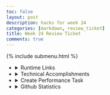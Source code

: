 ```yaml
---
toc: false
layout: post
description: hacks for week 24
categories: [markdown, review_ticket]
title: Week 24 Review Ticket
comments: true
---
```

{% include submenu.html %}
<ul>
    <li>
        <details closed>
            <summary>Runtime Links</summary>
                <ul>
                    <li><a href="https://jasj-inventory.duckdns.org/api/mainData">Backend</a></li>
                    <li><a href="https://aidenhuynh.github.io/leuckblewup/table">Frontend</a></li>
                    <!-- Next time put a screenshot of what I did -->
                </ul>
        </details>
    </li>
    <li>
        <details closed>
            <summary>Technical Accomplishments</summary>
            <ul>
                <li><b>A LOT</b> of garbage checking through <a href="https://github.com/aidenhuynh/leuckblewup/blob/gh-pages/table.md?plain=1#L289">test() function</a> and alerts</li>
                <img src='{{site.baseurl}}/images/alert.png'>
                <li>Utilize GET, PUT, PATCH, and DELETE methods for full CRUD (This took most of my time)</li>
                <li>Use of localStorage in conjunction with database</li>
                <li>Tons of features for optimizing user experience</li>
                    <ul>
                        <li>Search bar</li>
                        <li>Garbage checking</li>
                        <li>Favoriting system with options to show only favorites or clear all favorites</li>
                        <li>When editing, automatically focus on text box with event listeners for Enter key on input and Escape key to revert changes</li>
                    </ul>
                <li>Frontend dev stuff (actually doing stuff that fits my role)</li>
                    <ul>
                        <li>Site-wide theme applied and edited to match website</li>
                        <li>Navbar that darkens on hover</li>
                        <li>Stars darken on hover, stars, Xs, and editable text changes cursor to indicate that they are interactive</li>
                        <li>Placeholders to show template for the adding box and placeholders to show what editable text was originally</li>
                    </ul>
            </ul>
        </details>
    </li>
    <li>
        <details closed>
            <summary>Create Performance Task</summary>
            <ul>
                <li><a href="{{site.baseurl}}/markdown/projects/2023/09/26/CPT.html#video">Video</a></li>
                <li><a href="{{site.baseurl}}/markdown/projects/2023/09/26/CPT.html#written-portion">Written response</a></li>
            </ul>
        </details>
    </li>
    <li>
        <details closed>
            <summary>Github Statistics</summary>
            <img src="{{site.baseurl}}/images/tri2githubstats.png">
        </details>
    </li>
</ul>